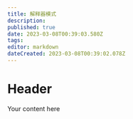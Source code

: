 ```yaml
---
title: 解释器模式
description: 
published: true
date: 2023-03-08T00:39:03.580Z
tags: 
editor: markdown
dateCreated: 2023-03-08T00:39:02.078Z
---
```


# Header
Your content here